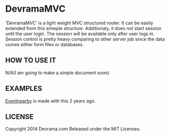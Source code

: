 DevramaMVC
============

'DevramaMVC' is a light weight MVC structured router.
It can be easily extended from this simeple structure.
Additionaly, it does not start session until the user login. The session will be available only after user logs in.
Session control is pretty heavy comparing to other server job since the data comes either form files or databases.


HOW TO USE IT
---------------

N/A(I am going to make a simple document soon)

EXAMPLES
---------------------------------------

[Eventnearby](http://event.devrama.com) is made with this 2 years ago.


LICENSE
---------
Copyright 2014 Devrama.com
Released under the MIT Licenses.
